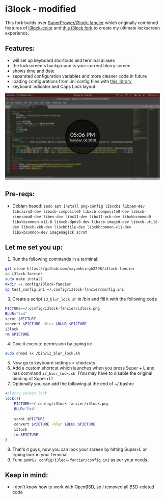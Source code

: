 # i3lock - modified

This fork builds over [SuperPrower/i3lock-fancier](https://github.com/SuperPrower/i3lock-fancier) which originally combined features of [i3lock-color](https://github.com/chrjguill/i3lock-color)
and [this i3lock fork](https://github.com/cac03/i3lock/commits/master) to
create my ultimate lockscreen experience.


## Features:
* will set up keyboard shortcuts and terminal aliases
* the lockscreen's background is your current blurry screen
* shows time and date
* separated configuration variables and more cleaner code in future
* loading configurations from .ini config files with [this library](https://github.com/rxi/ini)
* keyboard indicator and Caps Lock layout:

![Feature showcase](https://github.com/mayanksingh2298/i3lock-fancier/blob/master/screenshot.png)

## Pre-reqs: 
* Debian-based: `sudo apt install pkg-config libxcb1 libpam-dev libcairo2-dev libxcb-composite0 libxcb-composite0-dev libxcb-xinerama0-dev libev-dev libx11-dev libx11-xcb-dev libxkbcommon0 libxkbcommon-x11-0 libxcb-dpms0-dev libxcb-image0-dev libxcb-util0-dev libxcb-xkb-dev libxkbfile-dev libxkbcommon-x11-dev libxkbcommon-dev imagemagick scrot`

## Let me set you up:
1. Run the following commands in a terminal:
```bash
git clone https://github.com/mayanksingh2298/i3lock-fancier
cd i3lock-fancier
sudo make install
mkdir ~/.config/i3lock-fancier
cp test_config.ini ~/.config/i3lock-fancier/config.ini
```
3. Create a script `i3_blur_lock.sh` in /bin and fill it with the following code
```bash
PICTURE=~/.config/i3lock-fancier/i3lock.png
BLUR="5x4"
scrot $PICTURE
convert $PICTURE -blur $BLUR $PICTURE
i3lock
rm $PICTURE
```
4. Give it execute permission by typing in:
```bash
sudo chmod +x /bin/i3_blur_lock.sh
```
5. Now go to keyboard settings > shortcuts
6. Add a custom shortcut which launches when you press Super + L and has command `i3_blur_lock.sh`. (You may have to disable the original binding of Super+L)
7. Optionally you can add the following at the end of ~/.bashrc
```bash
#blurry screen lock
lock(){
	PICTURE=~/.config/i3lock-fancier/i3lock.png
	BLUR="5x4"

	scrot $PICTURE
	convert $PICTURE -blur $BLUR $PICTURE
	i3lock
	rm $PICTURE	
}
```
8. That's it guys, now you can lock your screen by hitting Super+L or typing lock in your terminal
9. Tune `$HOME/.config/i3lock-fancier/config.ini` as per your needs.

## Keep in mind:
* I don't know how to work with OpenBSD, so I removed all BSD-related code

